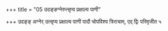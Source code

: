 +++
title = "05 उदङ्ङग्नेरुत्सृप्य प्रक्षाल्य पाणी"

+++
उदङ्ङ् अग्नेर् उत्सृप्य प्रक्षाल्य पाणी पादौ चोपविश्य त्रिराचाम्, एद् द्विः परिमृजीत ५